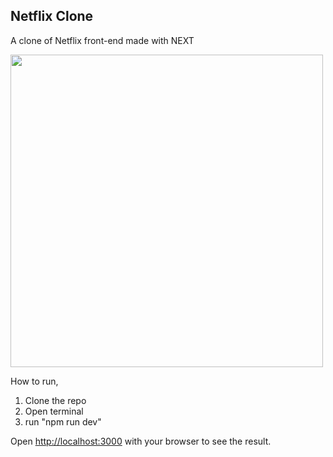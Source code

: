 
## Netflix Clone 

A clone of Netflix front-end made with NEXT

<img src="https://i.ibb.co/LYXZQ2B/sdfsdfg.jpg" width="500px">

How to run, 
1. Clone the repo
2. Open terminal
3. run "npm run dev"


Open [http://localhost:3000](http://localhost:3000) with your browser to see the result.


